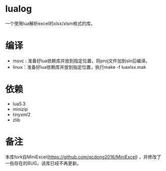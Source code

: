# lualog
一个使用lua解析excel的xlsx/xlsm格式的库。

# 编译
- msvc : 准备好lua依赖库并放到指定位置，将proj文件加到sln后编译。
- linux：准备好lua依赖库并放到指定位置，执行make -f luaxlsx.mak

# 依赖
- lua5.3
- minizip
- tinyxml2
- zlib

# 备注
本库fork自MiniExcel(https://github.com/qcdong2016/MiniExcel) ，并修改了一些存在的BUG，该库已经不再更新。
